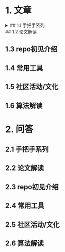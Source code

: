 # 1. 文章

<details>
<summary>## 1.1 手把手系列</summary>

| 标题 | 知乎链接 | 公众号链接 | 发表日期 | Repo |
|--|--|--|--|--|
| YOLOX  MMDetection 复现保姆级解析 | [# YOLOX 在 MMDetection 中复现全流程解析](https://zhuanlan.zhihu.com/p/398545304) | [# YOLOX  MMDetection 复现保姆级解析](https://mp.weixin.qq.com/s?__biz=MzI4MDcxNTY2MQ==&mid=2247483817&idx=1&sn=bc23f34108a2763e5379d8b236272a92&chksm=ebb5094bdcc2805d35eeeb1905b4ef6a01b4acebe8fff0b7d079c7de437ddf8b2c713557e827&token=1125533908&lang=zh_CN#rd) | 2021/08/11 | [MMDet](https://github.com/open-mmlab/mmdetection) |
| 小白都能看懂！手把手教你使用混淆矩阵分析目标检测 | [# 小白都能看懂！手把手教你使用混淆矩阵分析目标检测](https://zhuanlan.zhihu.com/p/443499860) | [# 小白都能看懂！手把手教你使用混淆矩阵分析目标检测](https://mp.weixin.qq.com/s?__biz=MzI4MDcxNTY2MQ==&mid=2247485584&idx=1&sn=3b3deb4a025cea7d089a4759d40e7055&chksm=ebb50072dcc28964c76882668f8c3609589afcd6a74b593622a2ff002964adff24eeb52eb851&token=1125533908&lang=zh_CN#rd) | 2021/12/09 | [MMDet](https://github.com/open-mmlab/mmdetection) |
| 超详细！手把手带你轻松掌握 MMDetection 整体构建流程(一) | [# 轻松掌握 MMDetection 整体构建流程(一)](https://zhuanlan.zhihu.com/p/337375549) | [# 超详细！手把手带你轻松掌握 MMDetection 整体构建流程(一)](http://mp.weixin.qq.com/s?__biz=MzI4MDcxNTY2MQ==&mid=2247486196&idx=1&sn=b6e19294d4e00f0c2bc3be7feff81f7f&chksm=ebb50216dcc28b00a38ae83f8f8d01194d354347c77545af3f38aaa0fb2e1f41f630ddb910d9#rd) | 2022/01/24 | [MMDet](https://github.com/open-mmlab/mmdetection) |
</details>
## 1.2 论文解读

## 1.3 repo初见介绍

## 1.4 常用工具

## 1.5 社区活动/文化

## 1.6 算法解读

# 2. 问答

## 2.1 手把手系列

## 2.2 论文解读

## 2.3 repo初见介绍

## 2.4 常用工具

## 2.5 社区活动/文化

## 2.6 算法解读